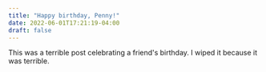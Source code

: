 ```yaml
---
title: "Happy birthday, Penny!"
date: 2022-06-01T17:21:19-04:00
draft: false
---
```


This was a terrible post celebrating a friend's birthday. I wiped it because it was terrible.